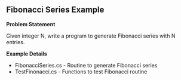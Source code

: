 ## Fibonacci Series Example

**Problem Statement**

Given integer N, write a program to generate Fibonacci series with N entries.

**Example Details**
- FibonacciSeries.cs - Routine to generate Fibonacci series
- TestFinonacci.cs - Functions to test Fibonacci routine 
